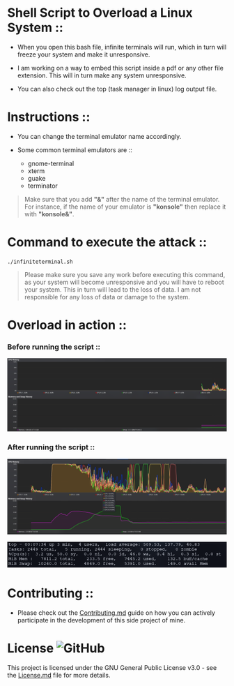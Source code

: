 # Shell Script to Overload a Linux System ::

- When you open this bash file, infinite terminals will run, which in turn will freeze your system and make it unresponsive.

- I am working on a way to embed this script inside a pdf or any other file extension. This will in turn make any system unresponsive.

- You can also check out the top (task manager in linux) log output file.

# Instructions ::

- You can change the terminal emulator name accordingly.

- Some common terminal emulators are ::

  - gnome-terminal
  - xterm
  - guake
  - terminator

> Make sure that you add **"&"** after the name of the terminal emulator. For instance, if the name of your emulator is **"konsole"** then replace it with **"konsole&"**.

# Command to execute the attack ::

```
./infiniteterminal.sh
```

> Please make sure you save any work before executing this command, as your system will become unresponsive and you will have to reboot your system. This in turn will lead to the loss of data. I am not responsible for any loss of data or damage to the system.

# Overload in action ::

### Before running the script ::

![Before running the script](Media/before.png)

### After running the script ::

![After running the script](Media/after.png)

![top output first 10 lines](Media/top_output.png)

# Contributing ::

- Please check out the [Contributing.md](Contributing.md) guide on how you can actively participate in the development of this side project of mine.

# License ![GitHub](https://img.shields.io/badge/license-GPL--3.0%20License%20-blue)

This project is licensed under the GNU General Public License v3.0 - see the [License.md](https://github.com/radix007/Infinity/blob/master/LICENSE) file for more details.
